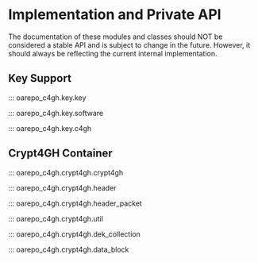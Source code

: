 Implementation and Private API
==============================

The documentation of these modules and classes should NOT be
considered a stable API and is subject to change in the
future. However, it should always be reflecting the current internal
implementation.

Key Support
-----------

::: oarepo_c4gh.key.key

::: oarepo_c4gh.key.software

::: oarepo_c4gh.key.c4gh

Crypt4GH Container
------------------

::: oarepo_c4gh.crypt4gh.crypt4gh

::: oarepo_c4gh.crypt4gh.header

::: oarepo_c4gh.crypt4gh.header_packet

::: oarepo_c4gh.crypt4gh.util

::: oarepo_c4gh.crypt4gh.dek_collection

::: oarepo_c4gh.crypt4gh.data_block

